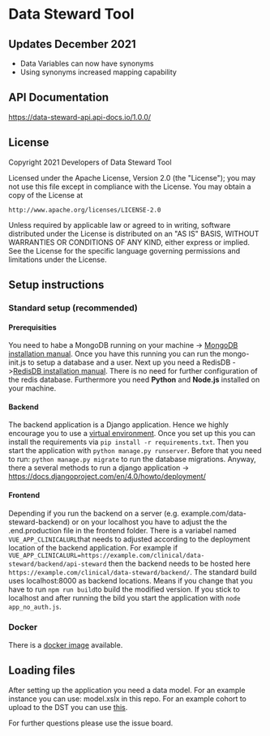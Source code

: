# Data Steward Tool


## Updates December 2021

- Data Variables can now have synonyms 
- Using synonyms increased mapping capability 


## API Documentation 

https://data-steward-api.api-docs.io/1.0.0/

## License 

Copyright 2021 Developers of Data Steward Tool 

Licensed under the Apache License, Version 2.0 (the "License");
you may not use this file except in compliance with the License.
You may obtain a copy of the License at

    http://www.apache.org/licenses/LICENSE-2.0

Unless required by applicable law or agreed to in writing, software
distributed under the License is distributed on an "AS IS" BASIS,
WITHOUT WARRANTIES OR CONDITIONS OF ANY KIND, either express or implied.
See the License for the specific language governing permissions and
limitations under the License.

## Setup instructions
### Standard setup (recommended)
#### Prerequisities 
You need to habe a MongoDB running on your machine -> [MongoDB installation manual](https://docs.mongodb.com/manual/administration/install-community/). Once you have this running you can run the mongo-init.js to setup a database and a user. 
Next up you need a RedisDB ->[RedisDB installation manual](https://redis.io/topics/quickstart). There is no need for further configuration of the redis database.
Furthermore you need __Python__ and __Node.js__ installed on your machine.
#### Backend
The backend application is a Django application. Hence we highly encourage you to use a [virtual environment](https://docs.python.org/3/tutorial/venv.html). Once you set up this you can install the requirements via ```pip install -r requirements.txt```. Then you start the application with ```python manage.py runserver```. Before that you need to run: ```python manage.py migrate``` to run the database migrations. Anyway, there a several methods to run a django application -> https://docs.djangoproject.com/en/4.0/howto/deployment/

#### Frontend
Depending if you run the backend on a server (e.g. example.com/data-steward-backend) or on your localhost you have to adjust the the .end.production file in the frontend folder. There is a variabel named ```VUE_APP_CLINICALURL```that needs to adjusted according to the deployment location of the backend application. For example if ```VUE_APP_CLINICALURL=https://example.com/clinical/data-steward/backend/api-steward``` then the backend needs to be hosted here ```https://example.com/clinical/data-steward/backend/```. The standard build uses localhost:8000 as backend locations. Means if you change that you have to run ```npm run build```to build the modified version. If you stick to localhost and after running the bild you start the application with ```node app_no_auth.js```.
### Docker
There is a [docker image](https://hub.docker.com/repository/docker/phwegner/data-steward) available.

## Loading files
After setting up the application you need a data model. For an example instance you can use: model.xslx in this repo. For an example cohort to upload to the DST you can use [this](https://github.com/phwegner/AAD_N_DR). 

For further questions please use the issue board.
